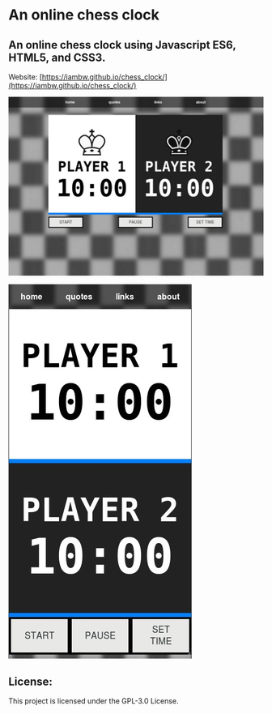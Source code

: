 # An online chess clock


## An online chess clock using Javascript ES6, HTML5, and CSS3. ##


Website: [https://iambw.github.io/chess_clock/](https://iambw.github.io/chess_clock/)


![chess clock screenshot 1](images/screenshot1.jpg)

![chess clock screenshot 2](images/screenshot2.jpg)


## License: ##

This project is licensed under the GPL-3.0 License.
